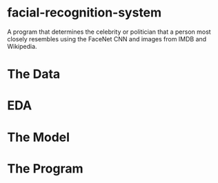 # facial-recognition-system

A program that determines the celebrity or politician that a person most closely resembles using the FaceNet CNN and images from IMDB and Wikipedia.

# The Data

# EDA

# The Model

# The Program
